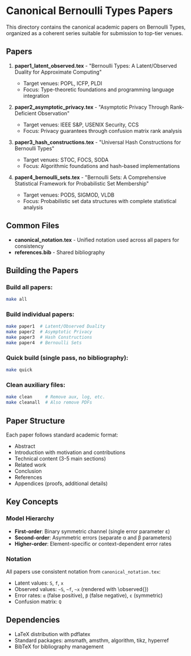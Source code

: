 # Canonical Bernoulli Types Papers

This directory contains the canonical academic papers on Bernoulli Types, organized as a coherent series suitable for submission to top-tier venues.

## Papers

1. **paper1_latent_observed.tex** - "Bernoulli Types: A Latent/Observed Duality for Approximate Computing"
   - Target venues: POPL, ICFP, PLDI
   - Focus: Type-theoretic foundations and programming language integration

2. **paper2_asymptotic_privacy.tex** - "Asymptotic Privacy Through Rank-Deficient Observation"
   - Target venues: IEEE S&P, USENIX Security, CCS
   - Focus: Privacy guarantees through confusion matrix rank analysis

3. **paper3_hash_constructions.tex** - "Universal Hash Constructions for Bernoulli Types"
   - Target venues: STOC, FOCS, SODA
   - Focus: Algorithmic foundations and hash-based implementations

4. **paper4_bernoulli_sets.tex** - "Bernoulli Sets: A Comprehensive Statistical Framework for Probabilistic Set Membership"
   - Target venues: PODS, SIGMOD, VLDB
   - Focus: Probabilistic set data structures with complete statistical analysis

## Common Files

- **canonical_notation.tex** - Unified notation used across all papers for consistency
- **references.bib** - Shared bibliography

## Building the Papers

### Build all papers:
```bash
make all
```

### Build individual papers:
```bash
make paper1  # Latent/Observed Duality
make paper2  # Asymptotic Privacy
make paper3  # Hash Constructions
make paper4  # Bernoulli Sets
```

### Quick build (single pass, no bibliography):
```bash
make quick
```

### Clean auxiliary files:
```bash
make clean     # Remove aux, log, etc.
make cleanall  # Also remove PDFs
```

## Paper Structure

Each paper follows standard academic format:
- Abstract
- Introduction with motivation and contributions
- Technical content (3-5 main sections)
- Related work
- Conclusion
- References
- Appendices (proofs, additional details)

## Key Concepts

### Model Hierarchy
- **First-order**: Binary symmetric channel (single error parameter ε)
- **Second-order**: Asymmetric errors (separate α and β parameters)
- **Higher-order**: Element-specific or context-dependent error rates

### Notation
All papers use consistent notation from `canonical_notation.tex`:
- Latent values: `S`, `f`, `x`
- Observed values: `~S`, `~f`, `~x` (rendered with \observed{})
- Error rates: `α` (false positive), `β` (false negative), `ε` (symmetric)
- Confusion matrix: `Q`

## Dependencies

- LaTeX distribution with pdflatex
- Standard packages: amsmath, amsthm, algorithm, tikz, hyperref
- BibTeX for bibliography management